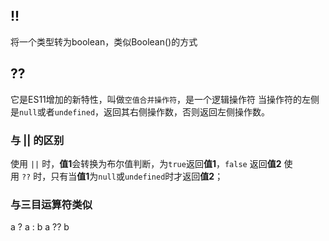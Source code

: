 ## !!
将一个类型转为boolean，类似Boolean()的方式

## ??
它是ES11增加的新特性，叫做`空值合并操作符`，是一个逻辑操作符
当操作符的左侧是`null`或者`undefined`，返回其右侧操作数，否则返回左侧操作数。
### 与 || 的区别
使用 `||` 时，**值1**会转换为布尔值判断，为`true`返回**值1**，`false` 返回**值2**
使用 `??` 时，只有当**值1**为`null`或`undefined`时才返回**值2**；

### 与三目运算符类似
a ? a : b
a ?? b